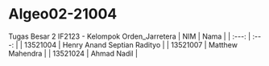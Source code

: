 # Algeo02-21004
Tugas Besar 2 IF2123 - Kelompok Orden_Jarretera
| NIM | Nama |
| :---: | :---: |
| 13521004 | Henry Anand Septian Radityo |
| 13521007 | Matthew Mahendra |
| 13521024 | Ahmad Nadil |
